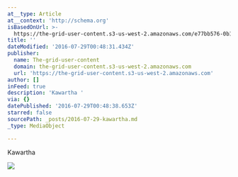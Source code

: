 ```yaml
---
at__type: Article
at__context: 'http://schema.org'
isBasedOnUrl: >-
  https://the-grid-user-content.s3-us-west-2.amazonaws.com/e77bb576-0b1c-4442-a75a-a465d895a1ff.jpg
title: ''
dateModified: '2016-07-29T00:48:31.434Z'
publisher:
  name: The-grid-user-content
  domain: the-grid-user-content.s3-us-west-2.amazonaws.com
  url: 'https://the-grid-user-content.s3-us-west-2.amazonaws.com'
author: []
inFeed: true
description: 'Kawartha '
via: {}
datePublished: '2016-07-29T00:48:38.653Z'
starred: false
sourcePath: _posts/2016-07-29-kawartha.md
_type: MediaObject

---
```

Kawartha 

<article style=""><img src="https://the-grid-user-content.s3-us-west-2.amazonaws.com/e77bb576-0b1c-4442-a75a-a465d895a1ff.jpg" /></article>